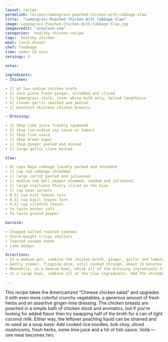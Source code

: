 ```yaml
---
layout: recipe
permalink: recipes/lemongrass-poached-chicken-with-cabbage-slaw
title:  "Lemongrass-Poached Chicken With Cabbage Slaw"
image: Lemongrass-Poached-Chicken-With-Cabbage-Slaw.jpg
imagecredit: "unsplash.com"
categories:  healthy chicken-recipe
tags:  healthy chicken
meal: lunch dinner
chef: foodwage
time: under 20 mins
servings: 4

notes:
 
ingredients:
- Chicken:

- 1| qt low-sodium chicken broth
- 2| inch piece fresh ginger, scrubbed and sliced
- 1| lemongrass stalk, inner white bulb only, halved lengthwise
- 4| cloves garlic smashed and peeled
- 2| boneless skinless chicken breasts

- Dressing:

- 2| tbsp lime juice freshly squeezed
- 1| tbsp low-sodium soy sauce or tamari
- 1| tbsp fish sauce
- 1| tbsp brown sugar
- 1| tbsp ginger peeled and minced
- 1| large garlic clove minced

Slaw:

- 8| cups Napa cabbage loosely packed and shredded
- 2| cup red cabbage shredded
- 1| large carrot peeled and julienned
- 1| medium red bell pepper stemmed, seeded and julienned,
- 3| large scallions thinly sliced on the bias
- 1| cup bean sprouts
- 0.5| cup mint leaves torn
- 0.5| cup basil leaves torn
- 0.5| cup cilantro leaves
- to taste kosher salt
- To taste ground pepper

Garnish:

- Chopped salted roasted cashews
- Store-bought crispy shallots
- Toasted sesame seeds
- Lime wedges

directions:
- In a medium pot, combine the chicken broth, ginger, garlic and lemongrass. Bring to a gentle simmer over moderate heat. Add the chicken breasts, cover and reduce the heat to low.
- Gently simmer, flipping once, until cooked through, about 15 minutes. Using tongs, transfer the chicken breasts to a plate and let cool completely. Using two forks, shred the chicken.
- Meanwhile, in a medium bowl, whisk all of the dressing ingredients together, plus 2 tablespoons of water. Set aside.
- In a large bowl, combine all of the slaw ingredients. Add the shredded chicken and gently toss. Pour the dressing over the slaw and toss to coat. Season with salt and pepper. Divide the slaw between four shallow bowls and garnish with chopped cashews or crispy shallots and sesame seeds. Serve with lime wedges.

---
```


This recipe takes the Americanized “Chinese chicken salad” and upgrades it with even more colorful crunchy vegetables, a generous amount of fresh herbs and an assertive ginger-lime dressing.
The chicken breasts are poached in a simple bath of chicken stock and aromatics, but if you’re looking for added flavor then try swapping half of the broth for a can of light coconut milk. Either way, the leftover poaching liquid can be strained and re-used as a soup base: Add cooked rice noodles, bok choy, sliced mushrooms, fresh herbs, some lime juice and a hit of fish sauce. Voilà — one meal becomes two.
